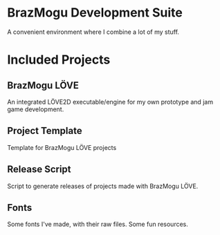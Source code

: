 # BrazMogu Development Suite

A convenient environment where I combine a lot of my stuff.

# Included Projects

## BrazMogu LÖVE

An integrated LÖVE2D executable/engine for my own prototype and jam game development.

## Project Template

Template for BrazMogu LÖVE projects

## Release Script

Script to generate releases of projects made with BrazMogu LÖVE.

## Fonts

Some fonts I've made, with their raw files. Some fun resources.
